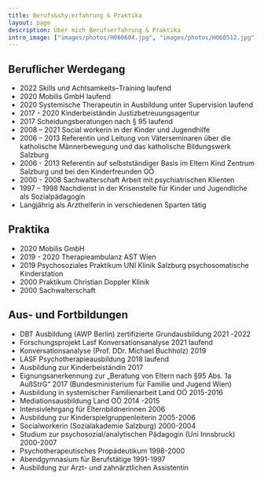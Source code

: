 ```yaml
---
title: Berufs&shy;erfahrung & Praktika
layout: page
description: Über mich Berufserfahrung & Praktika
intro_image: ["images/photos/H060604.jpg", "images/photos/H060512.jpg", "images/photos/H060511.jpg"]
---
```


## Beruflicher Werdegang
* 2022 Skills und Achtsamkeits–Training laufend
* 2020 Mobilis GmbH laufend
* 2020 Systemische Therapeutin in Ausbildung unter Supervision laufend
* 2017 - 2020  Kinderbeiständin Justizbetreuungsagentur
* 2017 Scheidungsberatungen nach § 95 laufend
* 2008 – 2021 Social workerin in der Kinder und Jugendhilfe
* 2006 – 2013 Referentin und Leitung von Väterseminaren über die katholische Männerbewegung und das katholische Bildungswerk Salzburg
* 2006 - 2013 Referentin auf selbstständiger Basis im Eltern Kind Zentrum Salzburg und bei den Kinderfreunden OÖ
* 2000 - 2008 Sachwalterschaft  Arbeit mit psychiatrischen Klienten
* 1997 – 1998 Nachdienst in der Krisenstelle für Kinder und Jugendliche als Sozialpädagogin
* Langjährig als Arzthelferin in verschiedenen Sparten tätig

## Praktika
* 2020 Mobilis GmbH
* 2019 - 2020 Therapieambulanz AST Wien
* 2019 Psychosoziales Praktikum UNI Klinik Salzburg psychosomatische Kinderstation
* 2000 Praktikum Christian Doppler Klinik
* 2000 Sachwalterschaft

## Aus- und Fortbildungen
* DBT Ausbildung (AWP Berlin) zertifizierte Grundausbildung 2021 -2022
* Forschungsprojekt Lasf Konversationsanalyse 2021 laufend
* Konversationsanalyse (Prof. DDr. Michael Buchholz) 2019
* LASF Psychotherapieausbildung 2018 laufend
* Ausbildung zur Kinderbeiständin 2017
* Eignungsanerkennung zur „Beratung von Eltern nach §95 Abs. 1a AußStrG“ 2017 (Bundesministerium für Familie und Jugend Wien)
* Ausbildung in systemischer Familienarbeit Land OÖ 2015-2016
* Mediationsausbildung Land OÖ 2014 -2015
* Intensivlehrgang für Elternbildnerinnen 2006
* Ausbildung zur Kinderspielgruppenleiterin 2005-2006
* Socialworkerin (Sozialakademie Salzburg) 2000-2004
* Studium zur psychosozial/analytischen Pädagogin (Uni Innsbruck) 2000-2007
* Psychotherapeutisches Propädeutikum 1998-2000
* Abendgymnasium für Berufstätige 1991-1997
* Ausbildung zur Arzt- und zahnärztlichen Assistentin